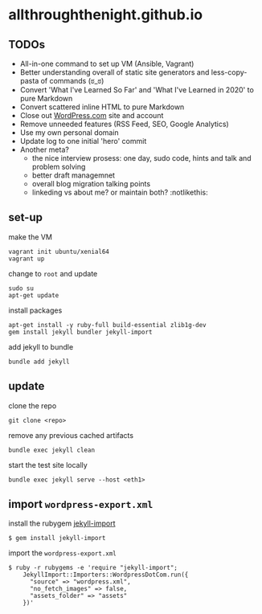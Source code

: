 # allthroughthenight.github.io

## TODOs

* All-in-one command to set up VM (Ansible, Vagrant)
* Better understanding overall of static site generators and less-copy-pasta of commands (ಠ_ಠ)
* Convert 'What I've Learned So Far' and 'What I've Learned in 2020' to pure Markdown
* Convert scattered inline HTML to pure Markdown
* Close out [WordPress.com](ramblevalley.wordpress.com) site and account
* Remove unneeded features (RSS Feed, SEO, Google Analytics)
* Use my own personal domain
* Update log to one initial 'hero' commit 
* Another meta?
    * the nice interview prosess: one day, sudo code, hints and talk and problem solving
    * better draft managemnet
    * overall blog migration talking points
    * linkeding vs about me? or maintain both? :notlikethis:

## set-up

make the VM
```
vagrant init ubuntu/xenial64
vagrant up
```

change to `root` and update
```
sudo su
apt-get update
```

install packages
```
apt-get install -y ruby-full build-essential zlib1g-dev
gem install jekyll bundler jekyll-import
```

add jekyll to bundle
```
bundle add jekyll
```

## update

clone the repo
```
git clone <repo>
```

remove any previous cached artifacts
```
bundle exec jekyll clean
```

start the test site locally
```
bundle exec jekyll serve --host <eth1>
```

## import `wordpress-export.xml`

install the rubygem [jekyll-import](https://import.jekyllrb.com/docs/installation/)
```
$ gem install jekyll-import
```

import the `wordpress-export.xml`
```
$ ruby -r rubygems -e 'require "jekyll-import";
    JekyllImport::Importers::WordpressDotCom.run({
      "source" => "wordpress.xml",
      "no_fetch_images" => false,
      "assets_folder" => "assets"
    })'
```
